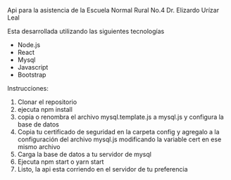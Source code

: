 Api para la asistencia de la Escuela Normal Rural No.4
Dr. Elizardo Urízar Leal

Esta desarrollada utilizando las siguientes tecnologías
- Node.js
- React
- Mysql
- Javascript
- Bootstrap
  

Instrucciones:
1. Clonar el repositorio
2. ejecuta npm install
3. copia o renombra el archivo mysql.template.js a mysql.js y configura la base de datos
4. Copia tu certificado de seguridad en la carpeta config y agregalo a la configuración del archivo mysql.js
   modificando la variable cert en ese mismo archivo
5. Carga la base de datos a tu servidor de mysql
5. Ejecuta npm start o yarn start
6. Listo, la api esta corriendo en el servidor de tu preferencia

